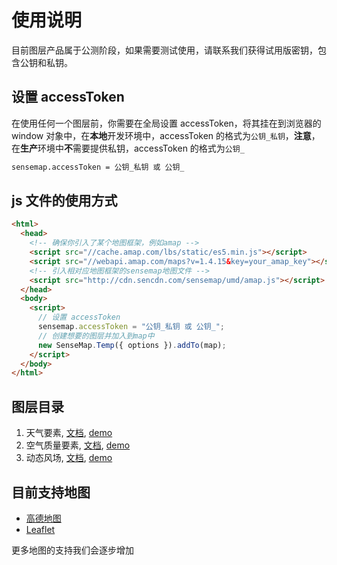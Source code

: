 # 使用说明

目前图层产品属于公测阶段，如果需要测试使用，请联系我们获得试用版密钥，包含公钥和私钥。

## 设置 accessToken

在使用任何一个图层前，你需要在全局设置 accessToken，将其挂在到浏览器的 window 对象中，在**本地**开发环境中，accessToken 的格式为`公钥_私钥`，**注意**，在**生产**环境中**不**需要提供私钥，accessToken 的格式为`公钥_`

```html
sensemap.accessToken = 公钥_私钥 或 公钥_
```

## js 文件的使用方式

```html
<html>
  <head>
    <!-- 确保你引入了某个地图框架，例如amap -->
    <script src="//cache.amap.com/lbs/static/es5.min.js"></script>
    <script src="//webapi.amap.com/maps?v=1.4.15&key=your_amap_key"></script>
    <!-- 引入相对应地图框架的sensemap地图文件 -->
    <script src="http://cdn.sencdn.com/sensemap/umd/amap.js"></script>
  </head>
  <body>
    <script>
      // 设置 accessToken
      sensemap.accessToken = "公钥_私钥 或 公钥_";
      // 创建想要的图层并加入到map中
      new SenseMap.Temp({ options }).addTo(map);
    </script>
  </body>
</html>
```

## 图层目录

1. 天气要素, [文档](./docs/weather.md), [demo](https://seniverse.github.io/seniverse-map-demos/example/amap/temp.html)
2. 空气质量要素, [文档](./docs/air.md), [demo](https://seniverse.github.io/seniverse-map-demos/example/amap/aqi.html)
3. 动态风场, [文档](./docs/windy.md), [demo](https://seniverse.github.io/seniverse-map-demos/example/amap/windy.html)

## 目前支持地图

- [高德地图](https://lbs.amap.com/api/javascript-api/summary)
- [Leaflet](https://leafletjs.com/index.html)

更多地图的支持我们会逐步增加
